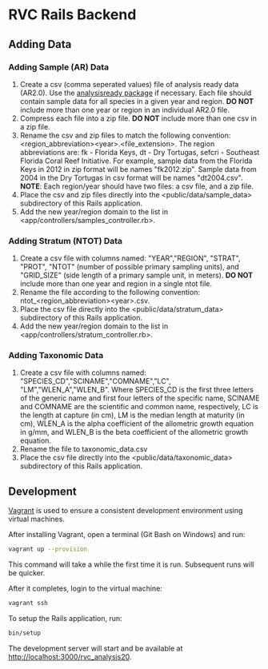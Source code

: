 # RVC Rails Backend

## Adding Data

### Adding Sample (AR) Data

1. Create a csv (comma seperated values) file of analysis ready data (AR2.0). Use the [analysisready package](https://github.com/jeremiaheb/analysisready) if necessary. Each file should contain sample data for all species in a given year and region. **DO NOT** include more than one year or region in an individual AR2.0 file.
1. Compress each file into a zip file. **DO NOT** include more than one csv in a zip file.
1. Rename the csv and zip files to match the following convention: &lt;region\_abbreviation&gt;&lt;year&gt;.&lt;file\_extension&gt;. The region abbreviations are: fk - Florida Keys, dt - Dry Tortugas, sefcri - Southeast Florida Coral Reef Initiative. For example, sample data from the Florida Keys in 2012 in zip format will be names "fk2012.zip". Sample data from 2004 in the Dry Tortugas in csv format will be names "dt2004.csv". **NOTE**: Each region/year should have two files: a csv file, and a zip file.
1. Place the csv and zip files directly into the <public/data/sample_data> subdirectory of this Rails application.
1. Add the new year/region domain to the list in <app/controllers/samples_controller.rb>.

### Adding Stratum (NTOT) Data

1. Create a csv file with columns named: "YEAR","REGION", "STRAT", "PROT", "NTOT" (number of possible primary sampling units), and "GRID\_SIZE" (side length of a primary sample unit, in meters). **DO NOT** include more than one year and region in a single ntot file.
1. Rename the file according to the following convention: ntot\_&lt;region\_abbreviation&gt;&lt;year&gt;.csv.
1. Place the csv file directly into the <public/data/stratum_data> subdirectory of this Rails application.
1. Add the new year/region domain to the list in <app/controllers/stratum_controller.rb>.

### Adding Taxonomic Data

1. Create a csv file with columns named: "SPECIES\_CD","SCINAME","COMNAME","LC", "LM","WLEN\_A","WLEN\_B". Where SPECIES\_CD is the first three letters of the generic name and first four letters of the specific name, SCINAME and COMNAME are the scientific and common name, respectively, LC is the length at capture (in cm), LM is the median length at maturity (in cm), WLEN\_A is the alpha coefficient of the allometric growth equation in g/mm, and WLEN\_B is the beta coefficient of the allometric growth equation.
1. Rename the file to taxonomic\_data.csv
1. Place the csv file directly into the <public/data/taxonomic_data> subdirectory of this Rails application.

## Development

[Vagrant](https://developer.hashicorp.com/vagrant) is used to ensure a consistent development environment using virtual machines.

After installing Vagrant, open a terminal (Git Bash on Windows) and run:

```bash
vagrant up --provision
```

This command will take a while the first time it is run. Subsequent runs will be quicker.

After it completes, login to the virtual machine:

```bash
vagrant ssh
```

To setup the Rails application, run:

```bash
bin/setup
```

The development server will start and be available at <http://localhost:3000/rvc_analysis20>.